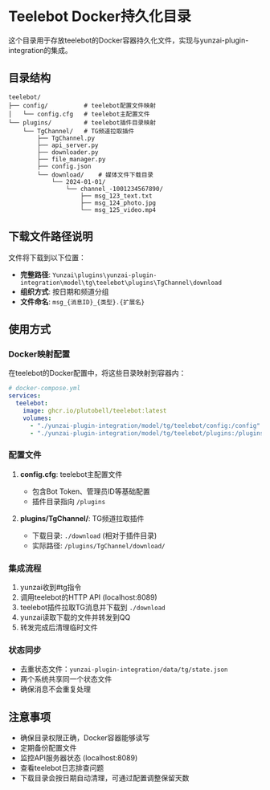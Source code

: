 # Teelebot Docker持久化目录

这个目录用于存放teelebot的Docker容器持久化文件，实现与yunzai-plugin-integration的集成。

## 目录结构

```
teelebot/
├── config/          # teelebot配置文件映射
│   └── config.cfg   # teelebot主配置文件
└── plugins/         # teelebot插件目录映射
    └── TgChannel/   # TG频道拉取插件
        ├── TgChannel.py
        ├── api_server.py
        ├── downloader.py
        ├── file_manager.py
        ├── config.json
        └── download/    # 媒体文件下载目录
            └── 2024-01-01/
                └── channel_-1001234567890/
                    ├── msg_123_text.txt
                    ├── msg_124_photo.jpg
                    └── msg_125_video.mp4
```

## 下载文件路径说明

文件将下载到以下位置：
- **完整路径**: `Yunzai\plugins\yunzai-plugin-integration\model\tg\teelebot\plugins\TgChannel\download`
- **组织方式**: 按日期和频道分组
- **文件命名**: `msg_{消息ID}_{类型}.{扩展名}`

## 使用方式

### Docker映射配置

在teelebot的Docker配置中，将这些目录映射到容器内：

```yaml
# docker-compose.yml
services:
  teelebot:
    image: ghcr.io/plutobell/teelebot:latest
    volumes:
      - "./yunzai-plugin-integration/model/tg/teelebot/config:/config"
      - "./yunzai-plugin-integration/model/tg/teelebot/plugins:/plugins"
```

### 配置文件

1. **config.cfg**: teelebot主配置文件
   - 包含Bot Token、管理员ID等基础配置
   - 插件目录指向 `/plugins`

2. **plugins/TgChannel/**: TG频道拉取插件
   - 下载目录: `./download` (相对于插件目录)
   - 实际路径: `/plugins/TgChannel/download/`

### 集成流程

1. yunzai收到#tg指令
2. 调用teelebot的HTTP API (localhost:8089)
3. teelebot插件拉取TG消息并下载到 `./download`
4. yunzai读取下载的文件并转发到QQ
5. 转发完成后清理临时文件

### 状态同步

- 去重状态文件：`yunzai-plugin-integration/data/tg/state.json`
- 两个系统共享同一个状态文件
- 确保消息不会重复处理

## 注意事项

- 确保目录权限正确，Docker容器能够读写
- 定期备份配置文件
- 监控API服务器状态 (localhost:8089)
- 查看teelebot日志排查问题
- 下载目录会按日期自动清理，可通过配置调整保留天数